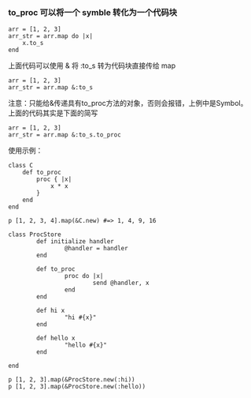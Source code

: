 ### **to_proc** 可以将一个 symble 转化为一个代码块

```
arr = [1, 2, 3] 
arr_str = arr.map do |x|
	x.to_s	
end
```
上面代码可以使用 & 将 :to_s 转为代码块直接传给 map

```
arr = [1, 2, 3]
arr_str = arr.map &:to_s
```

注意：只能给&传递具有to_proc方法的对象，否则会报错，上例中是Symbol。
上面的代码其实是下面的简写

```
arr = [1, 2, 3]
arr_str = arr.map &:to_s.to_proc
```

使用示例：

```
class C
	def to_proc
		proc { |x|
			x * x
		}
	end
end

p [1, 2, 3, 4].map(&C.new) #=> 1, 4, 9, 16
```

```
class ProcStore
        def initialize handler
                @handler = handler
        end

        def to_proc
                proc do |x|
                        send @handler, x
                end
        end

        def hi x
                "hi #{x}"
        end

        def hello x
                "hello #{x}"
        end

end

p [1, 2, 3].map(&ProcStore.new(:hi))
p [1, 2, 3].map(&ProcStore.new(:hello))
```
